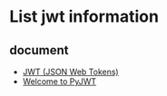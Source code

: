 # List jwt information

## document
  * [JWT (JSON Web Tokens)](https://matthung0807.blogspot.com/2017/11/jwt-json-web-tokens.html)
  * [Welcome to PyJWT](https://pyjwt.readthedocs.io/en/latest/)
